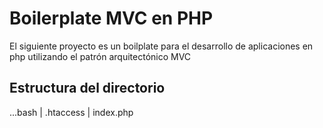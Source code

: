 # Boilerplate MVC en PHP

El siguiente proyecto es un boilplate para el desarrollo de aplicaciones en php utilizando el patrón arquitectónico MVC

## Estructura del directorio

...bash
|   .htaccess
|   index.php